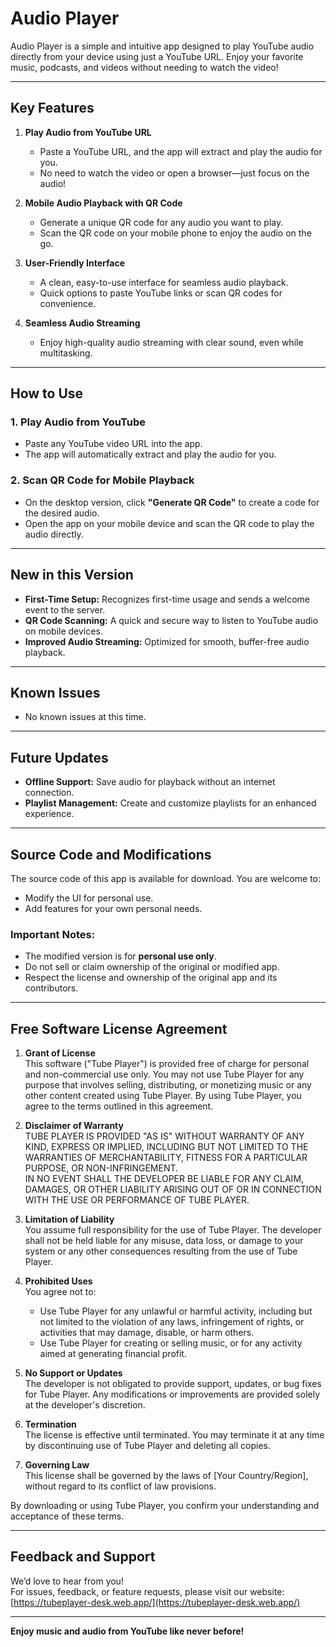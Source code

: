 # Audio Player

Audio Player is a simple and intuitive app designed to play YouTube audio directly from your device using just a YouTube URL. Enjoy your favorite music, podcasts, and videos without needing to watch the video!

---

## Key Features

1. **Play Audio from YouTube URL**  
   - Paste a YouTube URL, and the app will extract and play the audio for you.  
   - No need to watch the video or open a browser—just focus on the audio!

2. **Mobile Audio Playback with QR Code**  
   - Generate a unique QR code for any audio you want to play.  
   - Scan the QR code on your mobile phone to enjoy the audio on the go.

3. **User-Friendly Interface**  
   - A clean, easy-to-use interface for seamless audio playback.  
   - Quick options to paste YouTube links or scan QR codes for convenience.

4. **Seamless Audio Streaming**  
   - Enjoy high-quality audio streaming with clear sound, even while multitasking.

---

## How to Use

### 1. Play Audio from YouTube  
   - Paste any YouTube video URL into the app.  
   - The app will automatically extract and play the audio for you.

### 2. Scan QR Code for Mobile Playback  
   - On the desktop version, click **"Generate QR Code"** to create a code for the desired audio.  
   - Open the app on your mobile device and scan the QR code to play the audio directly.

---

## New in this Version

- **First-Time Setup:** Recognizes first-time usage and sends a welcome event to the server.  
- **QR Code Scanning:** A quick and secure way to listen to YouTube audio on mobile devices.  
- **Improved Audio Streaming:** Optimized for smooth, buffer-free audio playback.

---

## Known Issues

- No known issues at this time.

---

## Future Updates

- **Offline Support:** Save audio for playback without an internet connection.  
- **Playlist Management:** Create and customize playlists for an enhanced experience.

---

## Source Code and Modifications

The source code of this app is available for download. You are welcome to:

- Modify the UI for personal use.
- Add features for your own personal needs.

### Important Notes:
- The modified version is for **personal use only**.  
- Do not sell or claim ownership of the original or modified app.  
- Respect the license and ownership of the original app and its contributors.

---

## Free Software License Agreement

1. **Grant of License**  
   This software ("Tube Player") is provided free of charge for personal and non-commercial use only. You may not use Tube Player for any purpose that involves selling, distributing, or monetizing music or any other content created using Tube Player. By using Tube Player, you agree to the terms outlined in this agreement.

2. **Disclaimer of Warranty**  
   TUBE PLAYER IS PROVIDED "AS IS" WITHOUT WARRANTY OF ANY KIND, EXPRESS OR IMPLIED, INCLUDING BUT NOT LIMITED TO THE WARRANTIES OF MERCHANTABILITY, FITNESS FOR A PARTICULAR PURPOSE, OR NON-INFRINGEMENT.  
   IN NO EVENT SHALL THE DEVELOPER BE LIABLE FOR ANY CLAIM, DAMAGES, OR OTHER LIABILITY ARISING OUT OF OR IN CONNECTION WITH THE USE OR PERFORMANCE OF TUBE PLAYER.

3. **Limitation of Liability**  
   You assume full responsibility for the use of Tube Player. The developer shall not be held liable for any misuse, data loss, or damage to your system or any other consequences resulting from the use of Tube Player.

4. **Prohibited Uses**  
   You agree not to:  
   - Use Tube Player for any unlawful or harmful activity, including but not limited to the violation of any laws, infringement of rights, or activities that may damage, disable, or harm others.  
   - Use Tube Player for creating or selling music, or for any activity aimed at generating financial profit.

5. **No Support or Updates**  
   The developer is not obligated to provide support, updates, or bug fixes for Tube Player. Any modifications or improvements are provided solely at the developer's discretion.

6. **Termination**  
   The license is effective until terminated. You may terminate it at any time by discontinuing use of Tube Player and deleting all copies.

7. **Governing Law**  
   This license shall be governed by the laws of [Your Country/Region], without regard to its conflict of law provisions.

By downloading or using Tube Player, you confirm your understanding and acceptance of these terms.

---

## Feedback and Support

We’d love to hear from you!  
For issues, feedback, or feature requests, please visit our website:  
[https://tubeplayer-desk.web.app/](https://tubeplayer-desk.web.app/)  

---

**Enjoy music and audio from YouTube like never before!**
